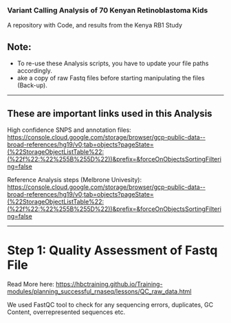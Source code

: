 ###  Variant Calling Analysis of 70 Kenyan Retinoblastoma Kids
A repository with Code, and results from the Kenya RB1 Study


## Note:
* To re-use these Analysis scripts, you have to update your file paths accordingly.
* ake a copy of raw Fastq files before starting manipulating the files (Back-up).


------------------------------------------------------------------------------------------------
## These are important links used in this Analysis

High confidence SNPS and annotation files: https://console.cloud.google.com/storage/browser/gcp-public-data--broad-references/hg19/v0;tab=objects?pageState=(%22StorageObjectListTable%22:(%22f%22:%22%255B%255D%22))&prefix=&forceOnObjectsSortingFiltering=false

Reference Analysis steps (Melbrone Univesity): https://console.cloud.google.com/storage/browser/gcp-public-data--broad-references/hg19/v0;tab=objects?pageState=(%22StorageObjectListTable%22:(%22f%22:%22%255B%255D%22))&prefix=&forceOnObjectsSortingFiltering=false


------------------------------------------------------------------------------------------------

# Step 1: Quality Assessment of Fastq File
Read More here: https://hbctraining.github.io/Training-modules/planning_successful_rnaseq/lessons/QC_raw_data.html

We used FastQC tool to check for any sequencing errors, duplicates, GC Content, overrepresented sequences etc.

```

```

